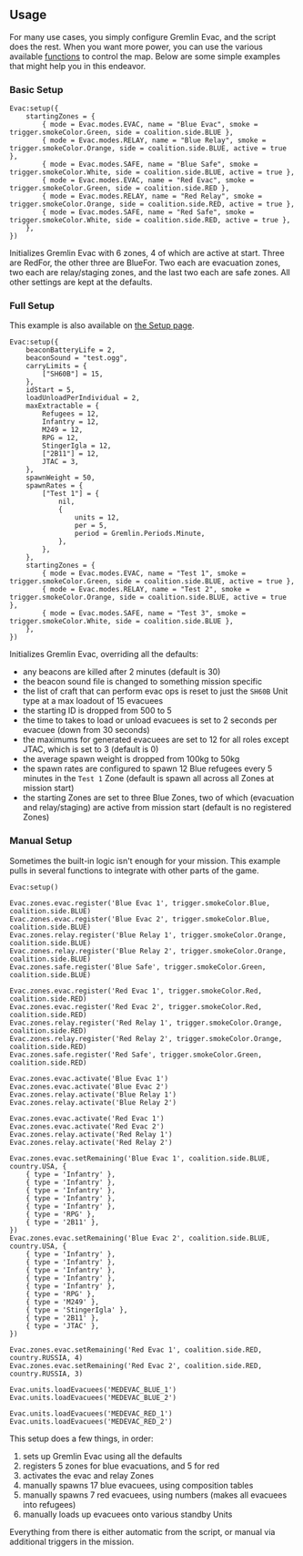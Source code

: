 <!-- markdownlint-disable MD041 -->
## Usage

For many use cases, you simply configure Gremlin Evac, and the script does the rest. When you want more power, you can use the various available [functions](./functions.md) to control the map. Below are some simple examples that might help you in this endeavor.

### Basic Setup

```lua,editable
Evac:setup({
    startingZones = {
        { mode = Evac.modes.EVAC, name = "Blue Evac", smoke = trigger.smokeColor.Green, side = coalition.side.BLUE },
        { mode = Evac.modes.RELAY, name = "Blue Relay", smoke = trigger.smokeColor.Orange, side = coalition.side.BLUE, active = true },
        { mode = Evac.modes.SAFE, name = "Blue Safe", smoke = trigger.smokeColor.White, side = coalition.side.BLUE, active = true },
        { mode = Evac.modes.EVAC, name = "Red Evac", smoke = trigger.smokeColor.Green, side = coalition.side.RED },
        { mode = Evac.modes.RELAY, name = "Red Relay", smoke = trigger.smokeColor.Orange, side = coalition.side.RED, active = true },
        { mode = Evac.modes.SAFE, name = "Red Safe", smoke = trigger.smokeColor.White, side = coalition.side.RED, active = true },
    },
})
```

Initializes Gremlin Evac with 6 zones, 4 of which are active at start. Three are RedFor, the other three are BlueFor. Two each are evacuation zones, two each are relay/staging zones, and the last two each are safe zones. All other settings are kept at the defaults.

### Full Setup

This example is also available on [the Setup page](./setup.md).

```lua,editable
Evac:setup({
    beaconBatteryLife = 2,
    beaconSound = "test.ogg",
    carryLimits = {
        ["SH60B"] = 15,
    },
    idStart = 5,
    loadUnloadPerIndividual = 2,
    maxExtractable = {
        Refugees = 12,
        Infantry = 12,
        M249 = 12,
        RPG = 12,
        StingerIgla = 12,
        ["2B11"] = 12,
        JTAC = 3,
    },
    spawnWeight = 50,
    spawnRates = {
        ["Test 1"] = {
            nil,
            {
                units = 12,
                per = 5,
                period = Gremlin.Periods.Minute,
            },
        },
    },
    startingZones = {
        { mode = Evac.modes.EVAC, name = "Test 1", smoke = trigger.smokeColor.Green, side = coalition.side.BLUE, active = true },
        { mode = Evac.modes.RELAY, name = "Test 2", smoke = trigger.smokeColor.Orange, side = coalition.side.BLUE, active = true },
        { mode = Evac.modes.SAFE, name = "Test 3", smoke = trigger.smokeColor.White, side = coalition.side.BLUE },
    },
})
```

Initializes Gremlin Evac, overriding all the defaults:

- any beacons are killed after 2 minutes (default is 30)
- the beacon sound file is changed to something mission specific
- the list of craft that can perform evac ops is reset to just the `SH60B` Unit type at a max loadout of 15 evacuees
- the starting ID is dropped from 500 to 5
- the time to takes to load or unload evacuees is set to 2 seconds per evacuee (down from 30 seconds)
- the maximums for generated evacuees are set to 12 for all roles except JTAC, which is set to 3 (default is 0)
- the average spawn weight is dropped from 100kg to 50kg
- the spawn rates are configured to spawn 12 Blue refugees every 5 minutes in the `Test 1` Zone (default is spawn all across all Zones at mission start)
- the starting Zones are set to three Blue Zones, two of which (evacuation and relay/staging) are active from mission start (default is no registered Zones)

### Manual Setup

Sometimes the built-in logic isn't enough for your mission. This example pulls in several functions to integrate with other parts of the game.

```lua,editable
Evac:setup()

Evac.zones.evac.register('Blue Evac 1', trigger.smokeColor.Blue, coalition.side.BLUE)
Evac.zones.evac.register('Blue Evac 2', trigger.smokeColor.Blue, coalition.side.BLUE)
Evac.zones.relay.register('Blue Relay 1', trigger.smokeColor.Orange, coalition.side.BLUE)
Evac.zones.relay.register('Blue Relay 2', trigger.smokeColor.Orange, coalition.side.BLUE)
Evac.zones.safe.register('Blue Safe', trigger.smokeColor.Green, coalition.side.BLUE)

Evac.zones.evac.register('Red Evac 1', trigger.smokeColor.Red, coalition.side.RED)
Evac.zones.evac.register('Red Evac 2', trigger.smokeColor.Red, coalition.side.RED)
Evac.zones.relay.register('Red Relay 1', trigger.smokeColor.Orange, coalition.side.RED)
Evac.zones.relay.register('Red Relay 2', trigger.smokeColor.Orange, coalition.side.RED)
Evac.zones.safe.register('Red Safe', trigger.smokeColor.Green, coalition.side.RED)

Evac.zones.evac.activate('Blue Evac 1')
Evac.zones.evac.activate('Blue Evac 2')
Evac.zones.relay.activate('Blue Relay 1')
Evac.zones.relay.activate('Blue Relay 2')

Evac.zones.evac.activate('Red Evac 1')
Evac.zones.evac.activate('Red Evac 2')
Evac.zones.relay.activate('Red Relay 1')
Evac.zones.relay.activate('Red Relay 2')

Evac.zones.evac.setRemaining('Blue Evac 1', coalition.side.BLUE, country.USA, {
    { type = 'Infantry' },
    { type = 'Infantry' },
    { type = 'Infantry' },
    { type = 'Infantry' },
    { type = 'Infantry' },
    { type = 'RPG' },
    { type = '2B11' },
})
Evac.zones.evac.setRemaining('Blue Evac 2', coalition.side.BLUE, country.USA, {
    { type = 'Infantry' },
    { type = 'Infantry' },
    { type = 'Infantry' },
    { type = 'Infantry' },
    { type = 'Infantry' },
    { type = 'RPG' },
    { type = 'M249' },
    { type = 'StingerIgla' },
    { type = '2B11' },
    { type = 'JTAC' },
})

Evac.zones.evac.setRemaining('Red Evac 1', coalition.side.RED, country.RUSSIA, 4)
Evac.zones.evac.setRemaining('Red Evac 2', coalition.side.RED, country.RUSSIA, 3)

Evac.units.loadEvacuees('MEDEVAC_BLUE_1')
Evac.units.loadEvacuees('MEDEVAC_BLUE_2')

Evac.units.loadEvacuees('MEDEVAC_RED_1')
Evac.units.loadEvacuees('MEDEVAC_RED_2')
```

This setup does a few things, in order:

1. sets up Gremlin Evac using all the defaults
2. registers 5 zones for blue evacuations, and 5 for red
3. activates the evac and relay Zones
4. manually spawns 17 blue evacuees, using composition tables
5. manually spawns 7 red evacuees, using numbers (makes all evacuees into refugees)
6. manually loads up evacuees onto various standby Units

Everything from there is either automatic from the script, or manual via additional triggers in the mission.
